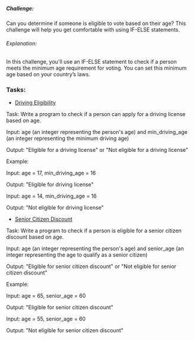 ##### Challenge:
Can you determine if someone is eligible to vote based on their age? This challenge will help you get comfortable with 
using IF-ELSE statements.

###### Explanation:
In this challenge, you'll use an IF-ELSE statement to check if a person meets the minimum age requirement for voting. You can set this minimum age based on your country’s laws.

### Tasks:

* <a href="./src/drivingEligibility.java">Driving Eligibility</a>

Task: Write a program to check if a person can apply for a driving license based on age.

Input: age (an integer representing the person's age) and min_driving_age (an integer representing the minimum driving age)

Output: "Eligible for a driving license" or "Not eligible for a driving license"

Example:

Input: age = 17, min_driving_age = 16

Output: "Eligible for driving license"

Input: age = 14, min_driving_age = 16

Output: "Not eligible for driving license"

* <a href="./src/seniorCitizenDiscount.java">Senior Citizen Discount</a>

Task: Write a program to check if a person is eligible for a senior citizen discount based on age.

Input: age (an integer representing the person's age) and senior_age (an integer representing the age to qualify as a senior citizen)

Output: "Eligible for senior citizen discount" or "Not eligible for senior citizen discount"

Example:

Input: age = 65, senior_age = 60

Output: "Eligible for senior citizen discount"

Input: age = 55, senior_age = 60

Output: "Not eligible for senior citizen discount"
